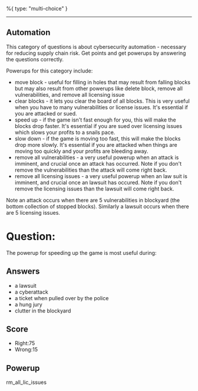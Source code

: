 %{
 type: "multi-choice"
}

---
## Automation

This category of questions is
about cybersecurity automation - necessary for reducing supply chain risk.
Get points and get powerups
by answering the questions correctly.

Powerups for this category include:
- move block - useful for filling in holes that may result from falling blocks but may also result from other powerups like delete block, remove all vulnerabilities, and remove all licensing issue
- clear blocks - it lets you clear the board of all blocks. This is very useful when you have to
many vulnerabilities or license issues. It's essential if you are attacked or sued.
- speed up - if the game isn't fast enough for you, this will make the blocks drop faster. It's essential if you are sued over licensing issues which slows your profits to a snails pace.
- slow down - if the game is moving too fast, this will make the blocks drop more slowly. It's essential if you are attacked when things are moving too quickly and your profits are bleeding away.
- remove all vulnerabilities - a very useful powerup when an attack is imminent, and crucial once an attack has occurred. Note if you don't remove the vulnerabilities than the attack will come right back.
- remove all licensing issues  - a very useful powerup when an law suit is imminent, and crucial once an lawsuit has occured. Note if you don't remove the licensing issues than the lawsuit will come right back.

Note an attack occurs when there are 5 vulnerabilities in blockyard
(the bottom collection of stopped blocks).
Similarly a lawsuit occurs when there are 5 licensing issues.

# Question:
The powerup for speeding up the game is most useful during:

## Answers
- a lawsuit
- a cyberattack
- a ticket when pulled over by the police
- a hung jury
- clutter in the blockyard

## Score
- Right:75
- Wrong:15

## Powerup
rm_all_lic_issues
